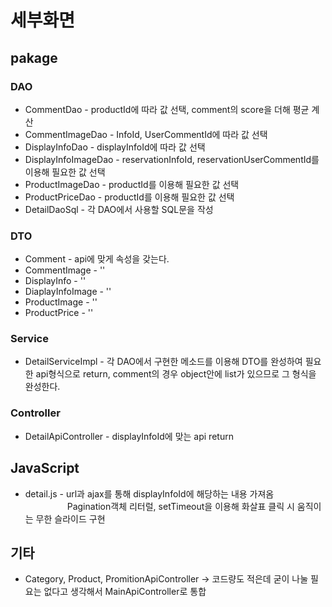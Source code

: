 # 세부화면

## pakage

### DAO
  * CommentDao - productId에 따라 값 선택, comment의 score을 더해 평균 계산
  * CommentImageDao - InfoId, UserCommentId에 따라 값 선택
  * DisplayInfoDao - displayInfoId에 따라 값 선택
  * DisplayInfoImageDao - reservationInfoId, reservationUserCommentId를 이용해 필요한 값 선택
  * ProductImageDao - productId를 이용해 필요한 값 선택
  * ProductPriceDao - productId를 이용해 필요한 값 선택
  * DetailDaoSql - 각 DAO에서 사용할 SQL문을 작성

### DTO
  * Comment - api에 맞게 속성을 갖는다.
  * CommentImage - ''
  * DisplayInfo - ''
  * DiaplayInfoImage - ''
  * ProductImage - ''
  * ProductPrice - ''

### Service
  * DetailServiceImpl - 각 DAO에서 구현한 메소드를 이용해 DTO를 완성하여 필요한 api형식으로 return, comment의 경우 object안에 list가 있으므로  그 형식을 완성한다.

### Controller
  * DetailApiController - displayInfoId에 맞는 api return

## JavaScript
  * detail.js - url과 ajax를 통해 displayInfoId에 해당하는 내용 가져옴<br>
  &nbsp;&nbsp;&nbsp;&nbsp;&nbsp;&nbsp;&nbsp;&nbsp;&nbsp;&nbsp;&nbsp;&nbsp;&nbsp;&nbsp;&nbsp;&nbsp;
  Pagination객체 리터럴, setTimeout을 이용해 화살표 클릭 시 움직이는 무한 슬라이드 구현
  
  
## 기타
  * Category, Product, PromitionApiController -> 코드량도 적은데 굳이 나눌 필요는 없다고 생각해서 MainApiController로 통합

